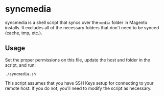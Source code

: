syncmedia
=========

syncmedia is a shell script that syncs over the `media` folder in Magento installs. It excludes all of the necessary folders that don't need to be synced (cache, tmp, etc.).

Usage
-----

Set the proper permissions on this file, update the host and folder in the script, and run:

```
./syncmedia.sh
```

This script assumes that you have SSH Keys setup for connecting to your remote host. If you do not, you'll need to modify the script as necessary.

